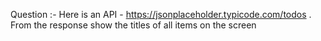 Question :- Here is an API - https://jsonplaceholder.typicode.com/todos . From the response show the titles of all items on the screen
